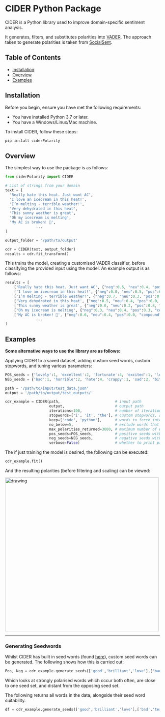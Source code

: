 # CIDER Python Package

CIDER is a Python library used to improve domain-specific sentiment analysis.

It generates, filters, and substitutes polarities into [VADER](https://github.com/cjhutto/vaderSentiment/). 
The approach taken to generate polarities is taken from [SocialSent](https://github.com/williamleif/socialsent).

## Table of Contents

- [Installation](#installation)
- [Overview](#overview)
- [Examples](#examples)


## Installation

Before you begin, ensure you have met the following requirements:

* You have installed Python 3.7 or later.
* You have a Windows/Linux/Mac machine.

To install CIDER, follow these steps:

```bash
pip install ciderPolarity
```

## Overview

The simplest way to use the package is as follows:

```python
from ciderPolarity import CIDER

# List of strings from your domain
text = [
  'Really hate this heat. Just want AC',
  'I love an icecream in this heat!',
  'I’m melting - terrible weather!',
  'Very dehydrated in this heat',
  'This sunny weather is great',
  'Oh my icecream is melting',
  'My AC is broken! 🥵',
              ...
]

output_folder = '/path/to/output'

cdr = CIDER(text, output_folder)
results = cdr.fit_transform()
```

This trains the model, creating a customised VADER classifier, before classifying the provided input using the model. An example output is as follows:

```python
results = [
    ['Really hate this heat. Just want AC', {"neg":0.6, "neu":0.4, "pos":0.0, "compound":-0.6}],
    ['I love an icecream in this heat!', {"neg":0.0, "neu":0.5, "pos":0.5, "compound":0.6}],
    ['I’m melting - terrible weather!', {"neg":0.7, "neu":0.3, "pos":0.0, "compound":-0.7}],
    ['Very dehydrated in this heat', {"neg":0.5, "neu":0.4, "pos":0.0, "compound":-0.5}],
    ['This sunny weather is great', {"neg":0.0, "neu":0.2, "pos":0.8, "compound":0.7}],
    ['Oh my icecream is melting', {"neg":0.3, "neu":0.4, "pos":0.3, "compound":0.0}],
    ['My AC is broken! 🥵', {"neg":0.6, "neu":0.4, "pos":0.0, "compound":-0.6}],
              ...
]

```

## Examples
**Some alternative ways to use the library are as follows:**

Applying CIDER to a saved dataset, adding custom seed words, custom stopwords, and tuning various parameters:

```python
POS_seeds = {'lovely':1, 'excellent':2, 'fortunate':4, 'excited':1, 'loves':2, '♥':1, '🙂':2}
NEG_seeds = {'bad':1, 'horrible':2, 'hate':4, 'crappy':1, 'sad':2, 'bitch':1, 'hates':2}

path = '/path/to/input/test_data.json'
output = '/path/to/output/test_outputs/'

cdr_example = CIDER(path,                         # input path
                    output,                       # output path
                    iterations=100,               # number of iterations for bootstrapped label propagation
                    stopwords=['i', 'it', 'the'], # custom stopwords, alternativly set as 'nltk' for their set
                    keep=['code', 'python'],      # words to force into the final lexicon
                    no_below=5,                   # exclude words that occur fewer times than this
                    max_polarities_returned=3000, # maximum number of words returned
                    pos_seeds=POS_seeds,          # positive seeds with custom weighting
                    neg_seeds=NEG_seeds,          # negative seeds with custom weighting
                    verbose=False)                # whether to print progress or not
```

The if just training the model is desired, the following can be executed:

```python
cdr_example.fit()
```

And the resulting polarities (before filtering and scaling) can be viewed:

<img src="https://github.com/jcy204/CIDER/assets/56788220/3c7f49da-f502-4c30-86e8-ed941d0749f6" alt="drawing" width="500"/>

___

### Generating Seedwords

Whilst CIDER has built in seed words (found [here](CIDER/suggest_seeds.py)), custom seed words can be generated. The following shows how this is carried out:

```python
Pos, Neg = cdr_example.generate_seeds(['good','brilliant','love'],['bad','terrible','hate'], n=20, sentiment = True)
```
Which looks at strongly polarised words which occur both often, are close to one seed set, and distant from the opposing seed set.

The following returns all words in the data, alongside their seed word suitability.
```python
df = cdr_example.generate_seeds(['good','brilliant','love'],['bad','terrible','hate'], return_all = True, sentiment = True)
```
